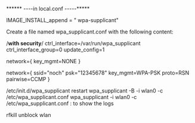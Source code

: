    ****** ----in local.conf -----*****
 
IMAGE_INSTALL_append = " wpa-supplicant"


Create a file named wpa_supplicant.conf with the following content:

/**with security**/ 
ctrl_interface=/var/run/wpa_supplicant
ctrl_interface_group=0
update_config=1

network={
        key_mgmt=NONE
}

network={
        ssid="noch"
        psk="12345678"
        key_mgmt=WPA-PSK
        proto=RSN
        pairwise=CCMP
}

/etc/init.d/wpa_supplicant restart
wpa_supplicant -B -i wlan0 -c /etc/wpa_supplicant.conf
wpa_supplicant  -i wlan0 -c /etc/wpa_supplicant.conf : to show the logs 


rfkill unblock wlan

